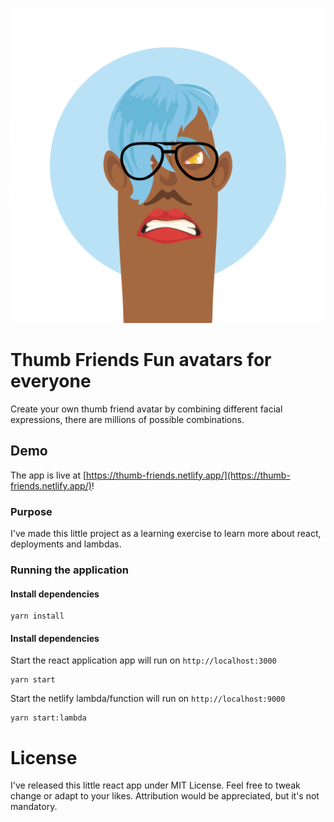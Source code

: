 <p align="center" >
  <img alt="Thumb Friends Avatars" src="demo/avatars.gif" />
</p>

# Thumb Friends Fun avatars for everyone

Create your own thumb friend avatar by combining different facial expressions, there are millions of possible combinations.

## Demo

The app is live at [https://thumb-friends.netlify.app/](https://thumb-friends.netlify.app/)!

### Purpose

I've made this little project as a learning exercise to learn more about react, deployments and lambdas.

### Running the application

#### Install dependencies


```shell
yarn install
```

#### Install dependencies

Start the react application app will run on `http://localhost:3000`

```shell
yarn start
```

Start the netlify lambda/function will run on `http://localhost:9000`

```shell
yarn start:lambda
```

# License
I've released this little react app under MIT License. Feel free to tweak change or adapt to your likes. Attribution would be appreciated, but it's not mandatory.
